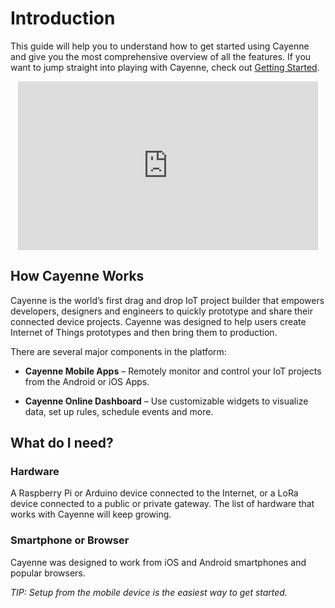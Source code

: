 # Introduction

This guide will help you to understand how to get started using Cayenne and give you the most comprehensive overview of all the features. If you want to jump straight into playing with Cayenne, check out [Getting Started](http://www.cayenne-mydevices.com/CayenneStaging/docs/#getting-started).<br>

<p style="text-align:center"><iframe width="480" height="270" src="https://www.youtube.com/embed/4PoYotGZ-I8" frameborder="0" allowfullscreen></iframe></p>

<p id="how-cayenne-works" class="anchor-link"></p>


## How Cayenne Works

Cayenne is the world’s first drag and drop IoT project builder that empowers developers, designers and engineers to quickly prototype and share their connected device projects. Cayenne was designed to help users create Internet of Things prototypes and then bring them to production.

There are several major components in the platform:

- **Cayenne Mobile Apps** – Remotely monitor and control your IoT projects from the Android or iOS Apps.

- **Cayenne Online Dashboard** – Use customizable widgets to visualize data, set up rules, schedule events and more.

<p id="what-do-i-need" class="anchor-link"></p>


## What do I need?

### **Hardware**
A Raspberry Pi or Arduino device connected to the Internet, or a LoRa device connected to a public or private gateway. The list of hardware that works with Cayenne will keep growing.

### **Smartphone or Browser**
Cayenne was designed to work from iOS and Android smartphones and popular browsers.

*TIP: Setup from the mobile device is the easiest way to get started.*
